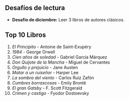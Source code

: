 ## Desafíos de lectura  
- **Desafío de diciembre:** Leer 3 libros de autores clásicos.

## Top 10 Libros  
1. *El Principito* - Antoine de Saint-Exupéry  
2. *1984* - George Orwell  
3. *Cien años de soledad* - Gabriel García Márquez  
4. *Don Quijote de la Mancha* - Miguel de Cervantes  
5. *Orgullo y prejuicio* - Jane Austen  
6. *Matar a un ruiseñor* - Harper Lee  
7. *La sombra del viento* - Carlos Ruiz Zafón  
8. *Cumbres borrascosas* - Emily Brontë  
9. *El gran Gatsby* - F. Scott Fitzgerald  
10. *Crimen y castigo* - Fyodor Dostoevsky

